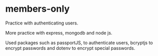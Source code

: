 # members-only
Practice with authenticating users.

More practice with express, mongodb and node js.

Used packages such as passportJS, to authenticate users, bcryptjs to encrypt passwords and dotenv to encrypt special passwords.
